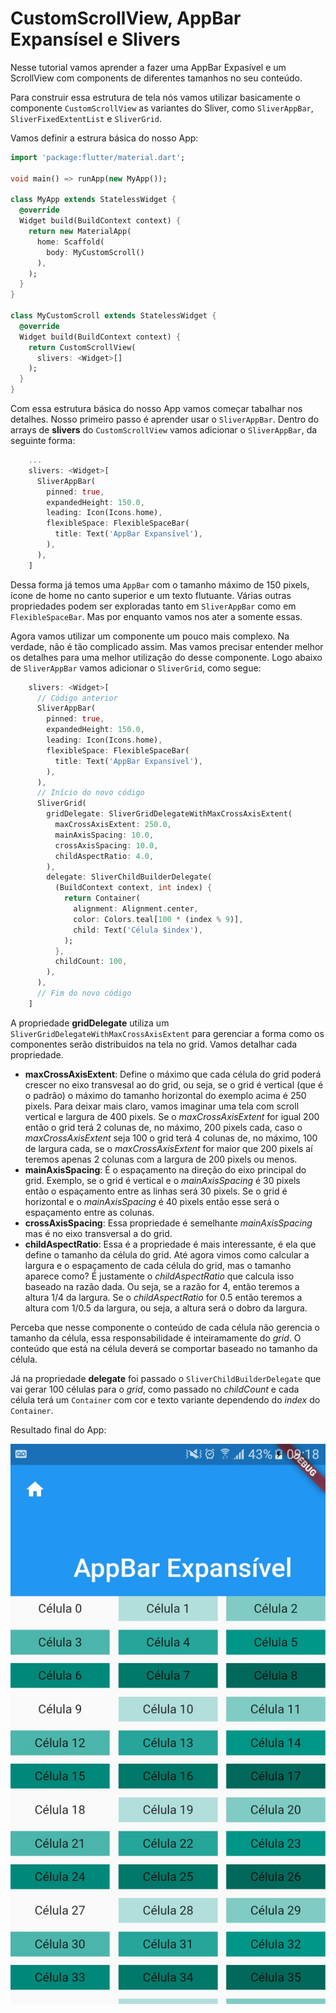 # CustomScrollView, AppBar Expansísel e Slivers

Nesse tutorial vamos aprender a fazer uma AppBar Expasível e um ScrollView com components de diferentes tamanhos no seu conteúdo. 

Para construir essa estrutura de tela nós vamos utilizar basicamente o componente `CustomScrollView` as variantes do Sliver, como `SliverAppBar`, `SliverFixedExtentList` e `SliverGrid`.

Vamos definir a estrura básica do nosso App:

```dart
import 'package:flutter/material.dart';

void main() => runApp(new MyApp());

class MyApp extends StatelessWidget {
  @override
  Widget build(BuildContext context) {
    return new MaterialApp(
      home: Scaffold(
        body: MyCustomScroll()
      ),
    );
  }
}

class MyCustomScroll extends StatelessWidget {
  @override
  Widget build(BuildContext context) {
    return CustomScrollView(
      slivers: <Widget>[]  
    );
  }
}
```

Com essa estrutura básica do nosso App vamos começar tabalhar nos detalhes. Nosso primeiro passo é aprender usar o `SliverAppBar`. Dentro do arrays de __slivers__ do `CustomScrollView` vamos adicionar o `SliverAppBar`, da seguinte forma:

```dart
    ...
    slivers: <Widget>[
      SliverAppBar(
        pinned: true,
        expandedHeight: 150.0,
        leading: Icon(Icons.home),
        flexibleSpace: FlexibleSpaceBar(
          title: Text('AppBar Expansível'),
        ),
      ),
    ]
```
Dessa forma já temos uma `AppBar` com o tamanho máximo de 150 pixels, ícone de home no canto superior e um texto flutuante. Várias outras propriedades podem ser exploradas tanto em `SliverAppBar` como em `FlexibleSpaceBar`. Mas por enquanto vamos nos ater a somente essas.

Agora vamos utilizar um componente um pouco mais complexo. Na verdade, não é tão complicado assim. Mas vamos precisar entender melhor os detalhes para uma melhor utilização do desse componente. Logo abaixo de `SliverAppBar` vamos adicionar o `SliverGrid`, como segue:

```dart
    slivers: <Widget>[
      // Código anterior
      SliverAppBar(
        pinned: true,
        expandedHeight: 150.0,
        leading: Icon(Icons.home),
        flexibleSpace: FlexibleSpaceBar(
          title: Text('AppBar Expansível'),
        ),
      ),
      // Início do novo código
      SliverGrid(
        gridDelegate: SliverGridDelegateWithMaxCrossAxisExtent(
          maxCrossAxisExtent: 250.0,
          mainAxisSpacing: 10.0,
          crossAxisSpacing: 10.0,
          childAspectRatio: 4.0,
        ),
        delegate: SliverChildBuilderDelegate(
          (BuildContext context, int index) {
            return Container(
              alignment: Alignment.center,
              color: Colors.teal[100 * (index % 9)],
              child: Text('Célula $index'),
            );
          },
          childCount: 100,
        ),
      ),
      // Fim do novo código
    ]
```
A propriedade __gridDelegate__ utiliza um `SliverGridDelegateWithMaxCrossAxisExtent` para gerenciar a forma como os componentes serão distribuidos na tela no grid. Vamos detalhar cada propriedade.

- __maxCrossAxisExtent__: Define o máximo que cada célula do grid poderá crescer no eixo transvesal ao do grid, ou seja, se o grid é vertical (que é o padrão) o máximo do tamanho horizontal do exemplo acima é 250 pixels. Para deixar mais claro, vamos imaginar uma tela com scroll vertical e largura de 400 pixels. Se o _maxCrossAxisExtent_ for igual 200 então o grid terá 2 colunas de, no máximo, 200 pixels cada, caso o _maxCrossAxisExtent_ seja 100 o grid terá 4 colunas de, no máximo, 100 de largura cada, se o _maxCrossAxisExtent_ for maior que 200 pixels aí teremos apenas 2 colunas com a largura de 200 pixels ou menos.
- __mainAxisSpacing__: É o espaçamento na direção do eixo principal do grid. Exemplo, se o grid é vertical e o _mainAxisSpacing_ é 30 pixels então o espaçamento entre as linhas será 30 pixels. Se o grid é horizontal e o _mainAxisSpacing_ é 40 pixels então esse será o espaçamento entre as colunas.
- __crossAxisSpacing__: Essa propriedade é semelhante _mainAxisSpacing_ mas é no eixo transversal a do grid.
- __childAspectRatio__: Essa é a propriedade é mais interessante, é ela que define o tamanho da célula do grid. Até agora vimos como calcular a largura e o espaçamento de cada célula do grid, mas o tamanho aparece como? É justamente o _childAspectRatio_ que calcula isso baseado na razão dada. Ou seja, se a razão for 4, então teremos a altura 1/4 da largura. Se o _childAspectRatio_ for 0.5 então teremos a altura com 1/0.5 da largura, ou seja, a altura será o dobro da largura.

Perceba que nesse componente o conteúdo de cada célula não gerencia o tamanho da célula, essa responsabilidade é inteiramamente do _grid_. O conteúdo que está na célula deverá se comportar baseado no tamanho da célula.

Já na propriedade __delegate__ foi passado o `SliverChildBuilderDelegate` que vai gerar 100 células para o _grid_, como passado no _childCount_ e cada célula terá um `Container` com cor e texto variante dependendo do _index_ do `Container`.

Resultado final do App:

![](https://github.com/silasbrasil/Flutter-Tutoriais/blob/master/tutors/Layouts/CustomScrollView.jpeg)
